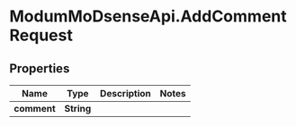 # ModumMoDsenseApi.AddCommentRequest

## Properties

Name | Type | Description | Notes
------------ | ------------- | ------------- | -------------
**comment** | **String** |  | 


